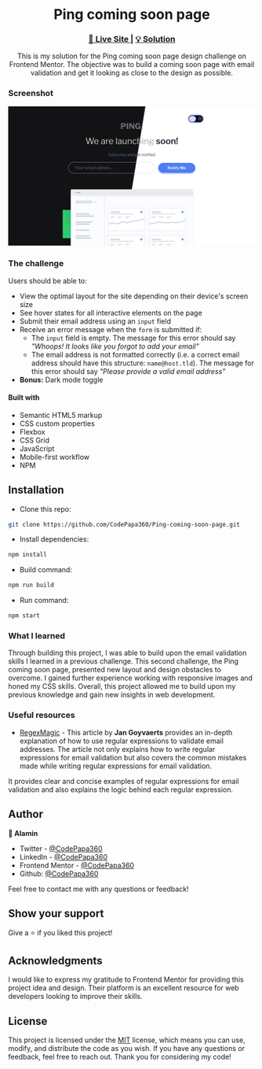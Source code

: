 <h1 align="center">Ping coming soon page</h1>

<div align="center">
  <h3>
    <a href="https://ping-alamin.netlify.app/">
      🚀 Live Site
    </a>
    |
    <a href="https://www.frontendmentor.io/solutions/responsive-ping-coming-soon-page-w-sass-and-dark-mode-p9mxpe4aqF">
      💡 Solution
    </a>
  </h5>
</div>

  <p align="center">
    This is my solution for the Ping coming soon page design challenge on Frontend Mentor. The objective was to build a coming soon page with email validation and get it looking as close to the design as possible.
  </p>

### Screenshot

<a align="center" href="https://ping-alamin.netlify.app/">

<img src="./screenshots/Compared - Ping coming soon page - Alamin.png"/>
</a>

### The challenge

Users should be able to:

- View the optimal layout for the site depending on their device's screen size
- See hover states for all interactive elements on the page
- Submit their email address using an `input` field
- Receive an error message when the `form` is submitted if:
  - The `input` field is empty. The message for this error should say _"Whoops! It looks like you forgot to add your email"_
  - The email address is not formatted correctly (i.e. a correct email address should have this structure: `name@host.tld`). The message for this error should say _"Please provide a valid email address"_
- **Bonus:** Dark mode toggle

#### Built with

- Semantic HTML5 markup
- CSS custom properties
- Flexbox
- CSS Grid
- JavaScript
- Mobile-first workflow
- NPM

## Installation

- Clone this repo:

```sh
git clone https://github.com/CodePapa360/Ping-coming-soon-page.git
```

- Install dependencies:

```sh
npm install
```

- Build command:

```sh
npm run build
```

- Run command:

```sh
npm start
```

### What I learned

Through building this project, I was able to build upon the email validation skills I learned in a previous challenge. This second challenge, the Ping coming soon page, presented new layout and design obstacles to overcome. I gained further experience working with responsive images and honed my CSS skills. Overall, this project allowed me to build upon my previous knowledge and gain new insights in web development.

### Useful resources

- [RegexMagic](https://www.regular-expressions.info/email.html) - This article by <b>Jan Goyvaerts</b> provides an in-depth explanation of how to use regular expressions to validate email addresses. The article not only explains how to write regular expressions for email validation but also covers the common mistakes made while writing regular expressions for email validation.

It provides clear and concise examples of regular expressions for email validation and also explains the logic behind each regular expression.

## Author

<b>👤 Alamin</b>

- Twitter - [@CodePapa360](https://www.twitter.com/CodePapa360)
- LinkedIn - [@CodePapa360](https://www.linkedin.com/in/codepapa360)
- Frontend Mentor - [@CodePapa360](https://www.frontendmentor.io/profile/CodePapa360)
- Github: [@CodePapa360](https://github.com/codepapa360)

Feel free to contact me with any questions or feedback!

## Show your support

Give a ⭐️ if you liked this project!

## Acknowledgments

I would like to express my gratitude to Frontend Mentor for providing this project idea and design. Their platform is an excellent resource for web developers looking to improve their skills.

## License

This project is licensed under the [MIT](https://github.com/CodePapa360/Ping-coming-soon-page/blob/main/LICENSE.md) license, which means you can use, modify, and distribute the code as you wish. If you have any questions or feedback, feel free to reach out. Thank you for considering my code!
